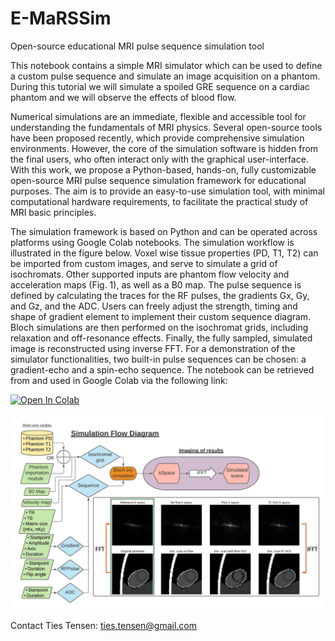 # E-MaRSSim
Open-source educational MRI pulse sequence simulation tool

This notebook contains a simple MRI simulator which can be used to define a custom pulse sequence and simulate an image acquisition on a phantom. During this tutorial we will simulate a spoiled GRE sequence on a cardiac phantom and we will observe the effects of blood flow.




Numerical simulations are an immediate, flexible and accessible tool for understanding the fundamentals of MRI physics. 
Several open-source tools have been proposed recently, which provide comprehensive simulation environments. However, the core of the simulation software is hidden from the final users, who often interact only with the graphical user-interface. With this work, we propose a Python-based, hands-on, fully customizable open-source MRI pulse sequence simulation framework for educational purposes. The aim is to provide an easy-to-use simulation tool, with minimal computational hardware requirements, to facilitate the practical study of MRI basic principles.

The simulation framework is based on Python and can be operated across platforms using Google Colab notebooks. The simulation workflow is illustrated in the figure below. Voxel wise tissue properties (PD, T1, T2) can be imported from custom images, and serve to simulate a grid of isochromats. Other supported inputs are phantom flow velocity and acceleration maps (Fig. 1), as well as a B0 map. The pulse sequence is defined by calculating the traces for the RF pulses, the gradients Gx, Gy, and Gz, and the ADC. Users can freely adjust the strength, timing and shape of gradient element to implement their custom sequence diagram. Bloch simulations are then performed on the isochromat grids, including relaxation and off-resonance effects. Finally, the fully sampled, simulated image is reconstructed using inverse FFT. For a demonstration of the simulator functionalities, two built-in pulse sequences can be chosen: a gradient-echo and a spin-echo sequence. The notebook can be retrieved from and used in Google Colab via the following link:

[![Open In Colab](https://colab.research.google.com/assets/colab-badge.svg)](https://colab.research.google.com/drive/1wy-PjGZrhH-X4a38w8nE_OVkuHkqdpid)


![](Simulation_Flow_Diagram.jpeg)


Contact Ties Tensen: ties.tensen@gmail.com
